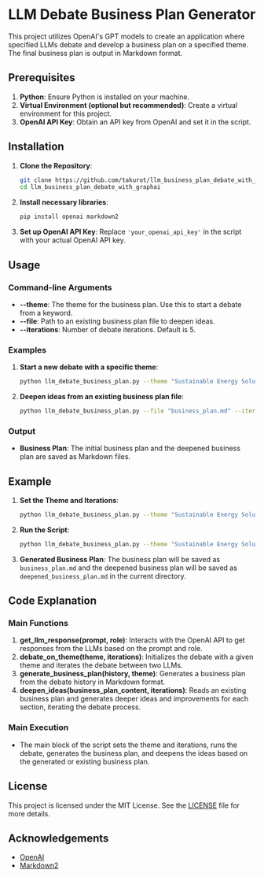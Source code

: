 # LLM Debate Business Plan Generator

This project utilizes OpenAI's GPT models to create an application where specified LLMs debate and develop a business plan on a specified theme. The final business plan is output in Markdown format.

## Prerequisites

1. **Python**: Ensure Python is installed on your machine.
2. **Virtual Environment (optional but recommended)**: Create a virtual environment for this project.
3. **OpenAI API Key**: Obtain an API key from OpenAI and set it in the script.

## Installation

1. **Clone the Repository**:
    ```bash
    git clone https://github.com/takurot/llm_business_plan_debate_with_graphai
    cd llm_business_plan_debate_with_graphai
    ```

2. **Install necessary libraries**:
    ```bash
    pip install openai markdown2
    ```

3. **Set up OpenAI API Key**: Replace `'your_openai_api_key'` in the script with your actual OpenAI API key.

## Usage

### Command-line Arguments

- **--theme**: The theme for the business plan. Use this to start a debate from a keyword.
- **--file**: Path to an existing business plan file to deepen ideas.
- **--iterations**: Number of debate iterations. Default is 5.

### Examples

1. **Start a new debate with a specific theme**:
    ```bash
    python llm_debate_business_plan.py --theme "Sustainable Energy Solutions" --iterations 10
    ```

2. **Deepen ideas from an existing business plan file**:
    ```bash
    python llm_debate_business_plan.py --file "business_plan.md" --iterations 5
    ```

### Output

- **Business Plan**: The initial business plan and the deepened business plan are saved as Markdown files.

## Example

1. **Set the Theme and Iterations**:
    ```bash
    python llm_debate_business_plan.py --theme "Sustainable Energy Solutions" --iterations 5
    ```

2. **Run the Script**:
    ```bash
    python llm_debate_business_plan.py --theme "Sustainable Energy Solutions" --iterations 5
    ```

3. **Generated Business Plan**:
    The business plan will be saved as `business_plan.md` and the deepened business plan will be saved as `deepened_business_plan.md` in the current directory.

## Code Explanation

### Main Functions

1. **get_llm_response(prompt, role)**: Interacts with the OpenAI API to get responses from the LLMs based on the prompt and role.
2. **debate_on_theme(theme, iterations)**: Initializes the debate with a given theme and iterates the debate between two LLMs.
3. **generate_business_plan(history, theme)**: Generates a business plan from the debate history in Markdown format.
4. **deepen_ideas(business_plan_content, iterations)**: Reads an existing business plan and generates deeper ideas and improvements for each section, iterating the debate process.

### Main Execution

- The main block of the script sets the theme and iterations, runs the debate, generates the business plan, and deepens the ideas based on the generated or existing business plan.

## License

This project is licensed under the MIT License. See the [LICENSE](LICENSE) file for more details.

## Acknowledgements

- [OpenAI](https://www.openai.com/)
- [Markdown2](https://github.com/trentm/python-markdown2)
